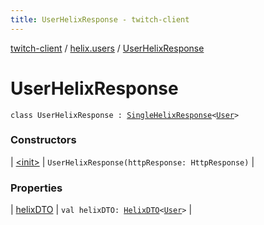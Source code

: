 ```yaml
---
title: UserHelixResponse - twitch-client
---
```


[twitch-client](../../index.html) / [helix.users](../index.html) / [UserHelixResponse](./index.html)

# UserHelixResponse

`class UserHelixResponse : `[`SingleHelixResponse`](../../helix.http.model/-single-helix-response/index.html)`<`[`User`](../../helix.users.model/-user/index.html)`>`

### Constructors

| [&lt;init&gt;](-init-.html) | `UserHelixResponse(httpResponse: HttpResponse)` |

### Properties

| [helixDTO](helix-d-t-o.html) | `val helixDTO: `[`HelixDTO`](../../helix.http.model/-helix-d-t-o/index.html)`<`[`User`](../../helix.users.model/-user/index.html)`>` |

